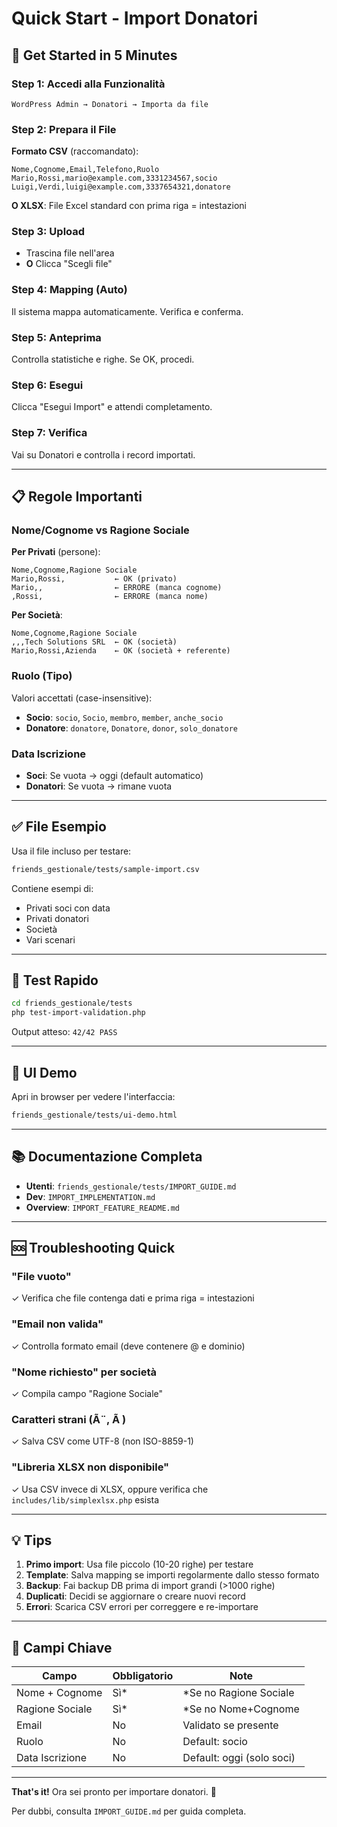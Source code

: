 # Quick Start - Import Donatori

## 🚀 Get Started in 5 Minutes

### Step 1: Accedi alla Funzionalità
```
WordPress Admin → Donatori → Importa da file
```

### Step 2: Prepara il File

**Formato CSV** (raccomandato):
```csv
Nome,Cognome,Email,Telefono,Ruolo
Mario,Rossi,mario@example.com,3331234567,socio
Luigi,Verdi,luigi@example.com,3337654321,donatore
```

**O XLSX**: File Excel standard con prima riga = intestazioni

### Step 3: Upload
- Trascina file nell'area
- **O** Clicca "Scegli file"

### Step 4: Mapping (Auto)
Il sistema mappa automaticamente. Verifica e conferma.

### Step 5: Anteprima
Controlla statistiche e righe. Se OK, procedi.

### Step 6: Esegui
Clicca "Esegui Import" e attendi completamento.

### Step 7: Verifica
Vai su Donatori e controlla i record importati.

---

## 📋 Regole Importanti

### Nome/Cognome vs Ragione Sociale

**Per Privati** (persone):
```csv
Nome,Cognome,Ragione Sociale
Mario,Rossi,           ← OK (privato)
Mario,,                ← ERRORE (manca cognome)
,Rossi,                ← ERRORE (manca nome)
```

**Per Società**:
```csv
Nome,Cognome,Ragione Sociale
,,,Tech Solutions SRL  ← OK (società)
Mario,Rossi,Azienda    ← OK (società + referente)
```

### Ruolo (Tipo)

Valori accettati (case-insensitive):
- **Socio**: `socio`, `Socio`, `membro`, `member`, `anche_socio`
- **Donatore**: `donatore`, `Donatore`, `donor`, `solo_donatore`

### Data Iscrizione

- **Soci**: Se vuota → oggi (default automatico)
- **Donatori**: Se vuota → rimane vuota

---

## ✅ File Esempio

Usa il file incluso per testare:
```bash
friends_gestionale/tests/sample-import.csv
```

Contiene esempi di:
- Privati soci con data
- Privati donatori
- Società
- Vari scenari

---

## 🧪 Test Rapido

```bash
cd friends_gestionale/tests
php test-import-validation.php
```

Output atteso: `42/42 PASS`

---

## 🎨 UI Demo

Apri in browser per vedere l'interfaccia:
```bash
friends_gestionale/tests/ui-demo.html
```

---

## 📚 Documentazione Completa

- **Utenti**: `friends_gestionale/tests/IMPORT_GUIDE.md`
- **Dev**: `IMPORT_IMPLEMENTATION.md`
- **Overview**: `IMPORT_FEATURE_README.md`

---

## 🆘 Troubleshooting Quick

### "File vuoto"
✓ Verifica che file contenga dati e prima riga = intestazioni

### "Email non valida"
✓ Controlla formato email (deve contenere @ e dominio)

### "Nome richiesto" per società
✓ Compila campo "Ragione Sociale"

### Caratteri strani (Ã¨, Ã )
✓ Salva CSV come UTF-8 (non ISO-8859-1)

### "Libreria XLSX non disponibile"
✓ Usa CSV invece di XLSX, oppure verifica che `includes/lib/simplexlsx.php` esista

---

## 💡 Tips

1. **Primo import**: Usa file piccolo (10-20 righe) per testare
2. **Template**: Salva mapping se importi regolarmente dallo stesso formato
3. **Backup**: Fai backup DB prima di import grandi (>1000 righe)
4. **Duplicati**: Decidi se aggiornare o creare nuovi record
5. **Errori**: Scarica CSV errori per correggere e re-importare

---

## 🎯 Campi Chiave

| Campo | Obbligatorio | Note |
|-------|--------------|------|
| Nome + Cognome | Sì* | *Se no Ragione Sociale |
| Ragione Sociale | Sì* | *Se no Nome+Cognome |
| Email | No | Validato se presente |
| Ruolo | No | Default: socio |
| Data Iscrizione | No | Default: oggi (solo soci) |

---

**That's it!** Ora sei pronto per importare donatori. 🚀

Per dubbi, consulta `IMPORT_GUIDE.md` per guida completa.
